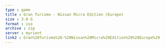 ```yaml
---
type : game
title : Gran Turismo - Nissan Micra Edition (Europe)
size : 3.0 G
format : iso
archive : zip
server : myrient
link2 : Gran%20Turismo%20-%20Nissan%20Micra%20Edition%20%28Europe%29
---
```


